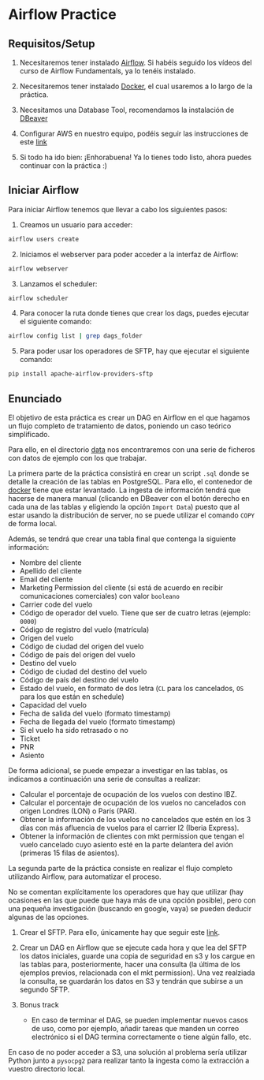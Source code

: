 # Airflow Practice

## Requisitos/Setup

1. Necesitaremos tener instalado [Airflow](https://academy.astronomer.io/astronomer-certification-apache-airflow-fundamentals-preparation/728134). Si habéis seguido los vídeos del curso de Airflow Fundamentals, ya lo tenéis instalado.

2. Necesitaremos tener instalado [Docker](docs/docker.md), el cual usaremos a lo largo de la práctica.

3. Necesitamos una Database Tool, recomendamos la instalación de [DBeaver](https://dbeaver.io/)

4. Configurar AWS en nuestro equipo, podéis seguir las instrucciones de este [link](docs/aws.md)

5. Si todo ha ido bien: ¡Enhorabuena! Ya lo tienes todo listo, ahora puedes continuar con la práctica :)

## Iniciar Airflow

Para iniciar Airflow tenemos que llevar a cabo los siguientes pasos:

1. Creamos un usuario para acceder:
``` Bash
airflow users create
```

2. Iniciamos el webserver para poder acceder a la interfaz de Airflow:
``` Bash
airflow webserver
```

3. Lanzamos el scheduler:
``` Bash
airflow scheduler
```

4. Para conocer la ruta donde tienes que crear los dags, puedes ejecutar el siguiente comando:
``` Bash
airflow config list | grep dags_folder
```

5. Para poder usar los operadores de SFTP, hay que ejecutar el siguiente comando:
``` Bash
pip install apache-airflow-providers-sftp
```

## Enunciado

El objetivo de esta práctica es crear un DAG en Airflow en el que hagamos un flujo completo de tratamiento de datos, poniendo un caso teórico simplificado.

Para ello, en el directorio [data](data) nos encontraremos con una serie de ficheros con datos de ejemplo con los que trabajar.

La primera parte de la práctica consistirá en crear un script `.sql` donde se detalle la creación de las tablas en PostgreSQL.
Para ello, el contenedor de [docker](docs/postgres.md) tiene que estar levantado. 
La ingesta de información tendrá que hacerse de manera manual (clicando en DBeaver con el botón derecho en cada una de las tablas y eligiendo la opción `Import Data`) puesto que al estar usando la distribución de server, no se puede utilizar el comando `COPY` de forma local.

Además, se tendrá que crear una tabla final que contenga la siguiente información:

- Nombre del cliente
- Apellido del cliente
- Email del cliente
- Marketing Permission del cliente (si está de acuerdo en recibir comunicaciones comerciales) con valor `booleano`
- Carrier code del vuelo
- Código de operador del vuelo. Tiene que ser de cuatro letras (ejemplo: `0000`)
- Código de registro del vuelo (matrícula)
- Origen del vuelo
- Código de ciudad del origen del vuelo
- Código de país del origen del vuelo
- Destino del vuelo
- Código de ciudad del destino del vuelo
- Código de país del destino del vuelo
- Estado del vuelo, en formato de dos letra (`CL` para los cancelados, `OS` para los que están en schedule)
- Capacidad del vuelo
- Fecha de salida del vuelo (formato timestamp)
- Fecha de llegada del vuelo (formato timestamp)
- Si el vuelo ha sido retrasado o no
- Ticket
- PNR
- Asiento

De forma adicional, se puede empezar a investigar en las tablas, os indicamos a continuación una serie de consultas a realizar:

- Calcular el porcentaje de ocupación de los vuelos con destino IBZ.
- Calcular el porcentaje de ocupación de los vuelos no cancelados con origen Londres (LON) o París (PAR).
- Obtener la información de los vuelos no cancelados que estén en los 3 días con más afluencia de vuelos para el carrier I2 (Iberia Express).
- Obtener la información de clientes con mkt permission que tengan el vuelo cancelado cuyo asiento esté en la parte delantera del avión (primeras 15 filas de asientos).

La segunda parte de la práctica consiste en realizar el flujo completo utilizando Airflow, para automatizar el proceso.

No se comentan explícitamente los operadores que hay que utilizar (hay ocasiones en las que puede que haya más de una opción posible), pero con una pequeña investigación (buscando en google, vaya) se pueden deducir algunas de las opciones.

1. Crear el SFTP. Para ello, únicamente hay que seguir este [link](docs/sftp.md).

2. Crear un DAG en Airflow que se ejecute cada hora y que lea del SFTP los datos iniciales, guarde una copia de seguridad en s3 y los cargue en las tablas para, posteriormente, hacer una consulta (la última de los ejemplos previos, relacionada con el mkt permission).
Una vez realziada la consulta, se guardarán los datos en S3 y tendrán que subirse a un segundo SFTP.

3. Bonus track
    * En caso de terminar el DAG, se pueden implementar nuevos casos de uso, como por ejemplo, añadir tareas que manden un correo electrónico si el DAG termina correctamente o tiene algún fallo, etc.

En caso de no poder acceder a S3, una solución al problema sería utilizar Python junto a `pysocpg2` para realizar tanto la ingesta como la extracción a vuestro directorio local.
